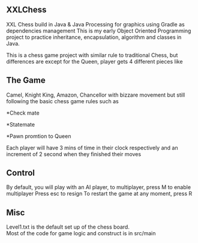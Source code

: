 ## XXLChess  
XXL Chess build in Java &amp; Java Processing for graphics using Gradle as dependencies management 
This is my early Object Oriented Programming project to practice inheritance, encapsulation, algorithm and classes in Java.  

This is a chess game project with similar rule to traditional Chess, but differences are except for the Queen, 
player gets 4 different pieces like  
## The Game  
Camel, Knight King, Amazon, Chancellor with bizzare movement but still following the basic chess game rules such as  

*Check mate  

*Statemate  

*Pawn promtion to Queen  

Each player will have 3 mins of time in their clock respectively and an increment of 2 second when they finished their moves  

## Control  
By default, you will play with an AI player, to multiplayer, press M to enable multiplayer
Press esc to resign
To restart the game at any moment, press R  

## Misc    
Level1.txt is the default set up of the chess board.  
Most of the code for game logic and construct is in src/main  


